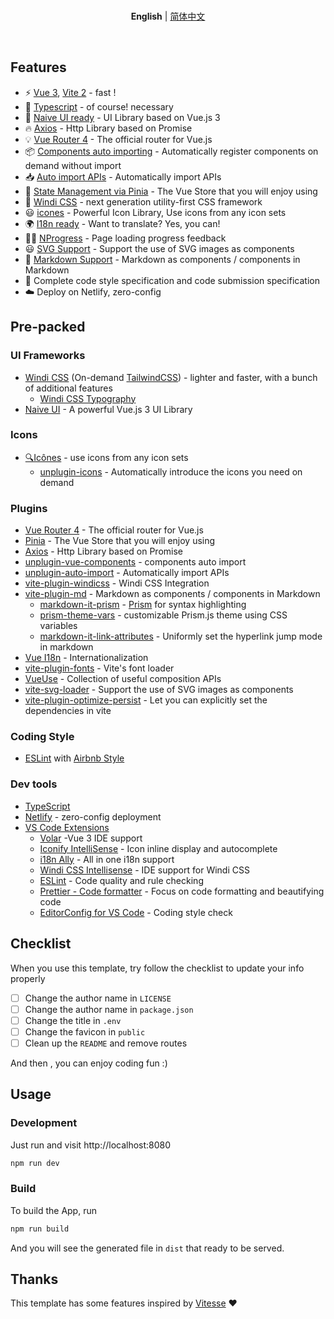 <br>

<p align='center'>
<b>English</b> | <a href="https://github.com/devenskoko/vite-vue3/blob/main/README.zh-CN.md">简体中文</a>
</p>

<br>

## Features

- ⚡️ [Vue 3](https://github.com/vuejs/vue-next), [Vite 2](https://github.com/vitejs/vite) - fast !
- 💪 [Typescript](https://www.typescriptlang.org/) - of course! necessary
- 🎉 [Naive UI ready](https://www.naiveui.com/zh-CN/light) - UI Library based on Vue.js 3
- 🔥 [Axios](https://github.com/axios/axios) - Http Library based on Promise
- 💡 [Vue Router 4](https://router.vuejs.org/zh/) - The official router for Vue.js
- 📦 [Components auto importing](https://github.com/antfu/unplugin-vue-components) - Automatically register components on demand without import
- 📥 [Auto import APIs](https://github.com/antfu/unplugin-auto-import) - Automatically import APIs
- 🍍 [State Management via Pinia](https://pinia.esm.dev/) - The Vue Store that you will enjoy using
- 🎨 [Windi CSS](https://github.com/windicss/windicss) - next generation utility-first CSS framework
- 😃 [icones](https://github.com/antfu/unplugin-icons) - Powerful Icon Library, Use icons from any icon sets
- 🌍 [I18n ready](./locales) - Want to translate? Yes, you can!
- 👩‍🎨 [NProgress](https://github.com/rstacruz/nprogress) - Page loading progress feedback
- 😃 [SVG Support](https://github.com/jpkleemans/vite-svg-loader) - Support the use of SVG images as components
- 📑 [Markdown Support](https://github.com/antfu/vite-plugin-md) - Markdown as components / components in Markdown
- 🔑 Complete code style specification and code submission specification
- ☁️ Deploy on Netlify, zero-config

## Pre-packed

### UI Frameworks

- [Windi CSS](https://github.com/windicss/windicss) (On-demand [TailwindCSS](https://tailwindcss.com/)) - lighter and faster, with a bunch of additional features
  - [Windi CSS Typography](https://windicss.org/plugins/official/typography.html)
- [Naive UI](https://www.naiveui.com/zh-CN/light) - A powerful Vue.js 3 UI Library

### Icons

- [🔍Icônes](https://icones.netlify.app/) - use icons from any icon sets
  - [unplugin-icons](https://github.com/antfu/unplugin-icons) - Automatically introduce the icons you need on demand

### Plugins

- [Vue Router 4](https://router.vuejs.org/zh/) - The official router for Vue.js
- [Pinia](https://pinia.esm.dev) - The Vue Store that you will enjoy using
- [Axios](https://github.com/axios/axios) - Http Library based on Promise
- [unplugin-vue-components](https://github.com/antfu/unplugin-vue-components) - components auto import
- [unplugin-auto-import](https://github.com/antfu/unplugin-auto-import) - Automatically import APIs
- [vite-plugin-windicss](https://github.com/antfu/vite-plugin-windicss) - Windi CSS Integration
- [vite-plugin-md](https://github.com/antfu/vite-plugin-md) - Markdown as components / components in Markdown
  - [markdown-it-prism](https://github.com/jGleitz/markdown-it-prism) - [Prism](https://prismjs.com/) for syntax highlighting
  - [prism-theme-vars](https://github.com/antfu/prism-theme-vars) - customizable Prism.js theme using CSS variables
  - [markdown-it-link-attributes](https://github.com/crookedneighbor/markdown-it-link-attributes) - Uniformly set the hyperlink jump mode in markdown
- [Vue I18n](https://github.com/intlify/vue-i18n-next) - Internationalization
- [vite-plugin-fonts](https://github.com/stafyniaksacha/vite-plugin-fonts) - Vite's font loader
- [VueUse](https://github.com/antfu/vueuse) - Collection of useful composition APIs
- [vite-svg-loader](https://github.com/jpkleemans/vite-svg-loader) - Support the use of SVG images as components
- [vite-plugin-optimize-persist](https://github.com/antfu/vite-plugin-optimize-persist) - Let you can explicitly set the dependencies in vite

### Coding Style

- [ESLint](https://eslint.org/) with [Airbnb Style](https://github.com/airbnb/javascript)

### Dev tools

- [TypeScript](https://www.typescriptlang.org/)
- [Netlify](https://www.netlify.com/) - zero-config deployment
- [VS Code Extensions](./.vscode/extensions.json)
  - [Volar](https://marketplace.visualstudio.com/items?itemName=johnsoncodehk.volar) -Vue 3 IDE support
  - [Iconify IntelliSense](https://marketplace.visualstudio.com/items?itemName=antfu.iconify) - Icon inline display and autocomplete
  - [i18n Ally](https://marketplace.visualstudio.com/items?itemName=lokalise.i18n-ally) - All in one i18n support
  - [Windi CSS Intellisense](https://marketplace.visualstudio.com/items?itemName=voorjaar.windicss-intellisense) - IDE support for Windi CSS
  - [ESLint](https://marketplace.visualstudio.com/items?itemName=dbaeumer.vscode-eslint) - Code quality and rule checking
  - [Prettier - Code formatter](https://marketplace.visualstudio.com/items?itemName=esbenp.prettier-vscode) - Focus on code formatting and beautifying code
  - [EditorConfig for VS Code](https://marketplace.visualstudio.com/items?itemName=EditorConfig.EditorConfig) - Coding style check

## Checklist

When you use this template, try follow the checklist to update your info properly

- [ ] Change the author name in `LICENSE`
- [ ] Change the author name in `package.json`
- [ ] Change the title in `.env`
- [ ] Change the favicon in `public`
- [ ] Clean up the `README` and remove routes

And then , you can enjoy coding fun :)

## Usage

### Development

Just run and visit http://localhost:8080

```bash
npm run dev
```

### Build

To build the App, run

```bash
npm run build
```

And you will see the generated file in `dist` that ready to be served.

## Thanks

This template has some features inspired by [Vitesse](https://github.com/antfu/vitesse) ❤

